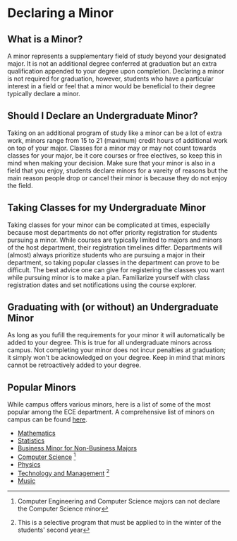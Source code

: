 # Declaring a Minor

## What is a Minor?
A minor represents a supplementary field of study beyond your designated major. It is not an additional degree conferred at graduation but an extra qualification appended to your degree upon completion. Declaring a minor is not required for graduation, however, students who have a particular interest in a field or feel that a minor would be beneficial to their degree typically declare a minor. 

## Should I Declare an Undergraduate Minor? 
Taking on an additional program of study like a minor can be a lot of extra work, minors range from 15 to 21 (maximum) credit hours of additional work on top of your major. Classes for a minor may or may not count towards classes for your major, be it core courses or free electives, so keep this in mind when making your decision. Make sure that your minor is also in a field that you enjoy, students declare minors for a vareity of reasons but the main reason people drop or cancel their minor is because they do not enjoy the field.

## Taking Classes for my Undergraduate Minor
Taking classes for your minor can be complicated at times, especially because most departments do not offer priority registration for students pursuing a minor. While courses are typically limited to majors and minors of the host department, their registration timelines differ. Departments will (almost) always prioritize students who are pursuing a major in their department, so taking popular classes in the department can prove to be difficult. The best advice one can give for registering the classes you want while pursuing minor is to make a plan. Familiarize yourself with class registration dates and set notifications using the course explorer.

## Graduating with (or without) an Undergraduate Minor
As long as you fufill the requirements for your minor it will automatically be added to your degree. This is true for all undergraduate minors across campus. Not completing your minor does not incur penalties at graduation; it simply won't be acknowledged on your degree. Keep in mind that minors cannot be retroactively added to your degree.


## Popular Minors
While campus offers various minors, here is a list of some of the most popular among the ECE department. A comprehensive list of minors on campus can be found [here](http://catalog.illinois.edu/undergraduate/minors/).

- [Mathematics](http://catalog.illinois.edu/undergraduate/las/minors/mathematics/)
- [Statistics](http://catalog.illinois.edu/undergraduate/las/minors/statistics/)
- [Business Minor for Non-Business Majors](http://catalog.illinois.edu/undergraduate/bus/minors/business-non-business/)
- [Computer Science](http://catalog.illinois.edu/undergraduate/engineering/minors/computer-science/) [^1]
- [Physics](http://catalog.illinois.edu/undergraduate/engineering/minors/physics/)
- [Technology and Management](http://catalog.illinois.edu/undergraduate/eng_bus/minors/technology-management/) [^2]
- [Music](http://catalog.illinois.edu/undergraduate/faa/minors/music/)



[^1]: Computer Engineering and Computer Science majors can not declare the Computer Science minor

[^2]: This is a selective program that must be applied to in the winter of the students' second year